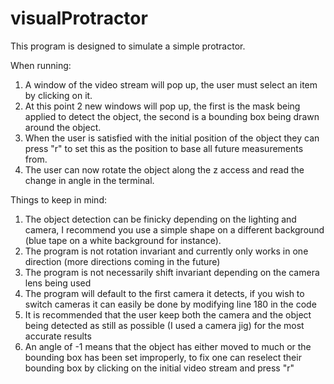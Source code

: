 # visualProtractor

This program is designed to simulate a simple protractor.

When running:
1. A window of the video stream will pop up, the user must select an item by clicking on it.
2. At this point 2 new windows will pop up, the first is the mask being applied to detect the object, the second is a bounding box being drawn around the object.
3. When the user is satisfied with the initial position of the object they can press "r" to set this as the position to base all future measurements from.
4. The user can now rotate the object along the z access and read the change in angle in the terminal.


Things to keep in mind:
1. The object detection can be finicky depending on the lighting and camera, I recommend you use a simple shape on a different background (blue tape on a white background for instance).
2. The program is not rotation invariant and currently only works in one direction (more directions coming in the future)
3. The program is not necessarily shift invariant depending on the camera lens being used
4. The program will default to the first camera it detects, if you wish to switch cameras it can easily be done by modifying line 180 in the code
5. It is recommended that the user keep both the camera and the object being detected as still as possible (I used a camera jig) for the most accurate results
6. An angle of -1 means that the object has either moved to much or the bounding box has been set improperly, to fix one can reselect their bounding box by clicking on the initial video stream and press "r"